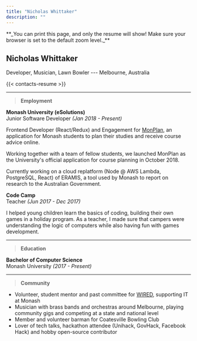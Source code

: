 ```yaml
---
title: "Nicholas Whittaker"
description: ""
---
```


<span class='hide-on-print'>
**_You can print this page, and only the resume will show! Make sure your browser is set to the default zoom level._**
</span>

## <span>Nicholas Whittaker</span>

<span>Developer, Musician, Lawn Bowler --- Melbourne, Australia</span>

{{< contacts-resume >}}

---

> **Employment**

**Monash University (eSolutions)** \
Junior Software Developer _(Jan 2018 - Present)_

Frontend Developer (React/Redux) and Engagement for [MonPlan](https://monplan.apps.monash.edu/), an application for Monash students to plan their studies and receive course advice online.

Working together with a team of fellow students, we launched MonPlan as the University's official application for course planning in October 2018.

Currently working on a cloud replatform (Node @ AWS Lambda, PostgreSQL, React) of ERAMIS, a tool used by Monash to report on research to the Australian Government.

**Code Camp** \
Teacher _(Jun 2017 - Dec 2017)_

I helped young children learn the basics of coding, building their own games in a holiday program. As a teacher, I made sure that campers were understanding the logic of computers while also having fun with games development.

---

> **Education**

**Bachelor of Computer Science** \
Monash University _(2017 - Present)_

<!-- A combination of practical and theoretical IT units, this course fosters critical thinking and design skills, covering the principles of software development and data analysis. \ -->
<!-- It gives insight into the IT industry, and helps students build their own toolbox for problem solving in their professional work. -->

---

> **Community**

- Volunteer, student mentor and past committee for [WIRED](https://wired.org.au), supporting IT at Monash
- Musician with brass bands and orchestras around Melbourne, playing community gigs and competing at a state and national level
- Member and volunteer barman for Coatesville Bowling Club
- Lover of tech talks, hackathon attendee (Unihack, GovHack, Facebook Hack) and hobby open-source contributor
